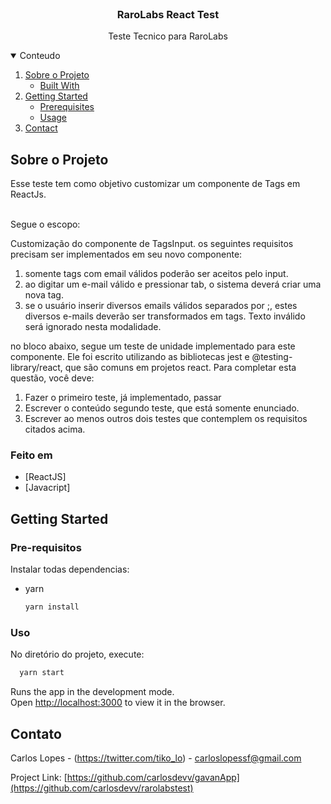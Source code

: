 <br />
<p align="center">
  <h3 align="center">RaroLabs React Test</h3>

  <p align="center">
    Teste Tecnico para RaroLabs
  </p>
</p>



<details open="open">
  <summary>Conteudo</summary>
  <ol>
    <li>
      <a href="#about-the-project">Sobre o Projeto</a>
      <ul>
        <li><a href="#built-with">Built With</a></li>
      </ul>
    </li>
    <li>
      <a href="#getting-started">Getting Started</a>
      <ul>
        <li><a href="#prerequisites">Prerequisites</a></li>
        <li><a href="#usage">Usage</a></li>
      </ul>
    </li>
    <li><a href="#contact">Contact</a></li>
  </ol>
</details>



## Sobre o Projeto

Esse teste tem como objetivo customizar um componente de Tags em ReactJs.
<br/><br/>

Segue o escopo:

Customização do componente de TagsInput.
os seguintes requisitos precisam ser implementados em seu novo componente:

1. somente tags com email válidos poderão ser aceitos pelo input.
2. ao digitar um e-mail válido e pressionar tab, o sistema deverá criar uma nova tag.
3. se o usuário inserir diversos emails válidos separados por ;, estes diversos e-mails deverão ser transformados em tags. Texto inválido será ignorado nesta modalidade.

no bloco abaixo, segue um teste de unidade implementado para este componente. Ele foi escrito utilizando as bibliotecas jest e @testing-library/react, que são comuns em projetos react. Para completar esta questão, você deve:

1. Fazer o primeiro teste, já implementado, passar
2. Escrever o conteúdo segundo teste, que está somente enunciado.
3. Escrever ao menos outros dois testes que contemplem os requisitos citados acima.


### Feito em

* [ReactJS]
* [Javacript]


## Getting Started

### Pre-requisitos

Instalar todas dependencias:
* yarn
  ```sh
  yarn install
  ```
  

### Uso

No diretório do projeto, execute:

```sh
  yarn start
  ```

Runs the app in the development mode.\
Open [http://localhost:3000](http://localhost:3000) to view it in the browser.

## Contato

Carlos Lopes - (https://twitter.com/tiko_lo) - carloslopessf@gmail.com

Project Link: [https://github.com/carlosdevv/gavanApp](https://github.com/carlosdevv/rarolabstest)

